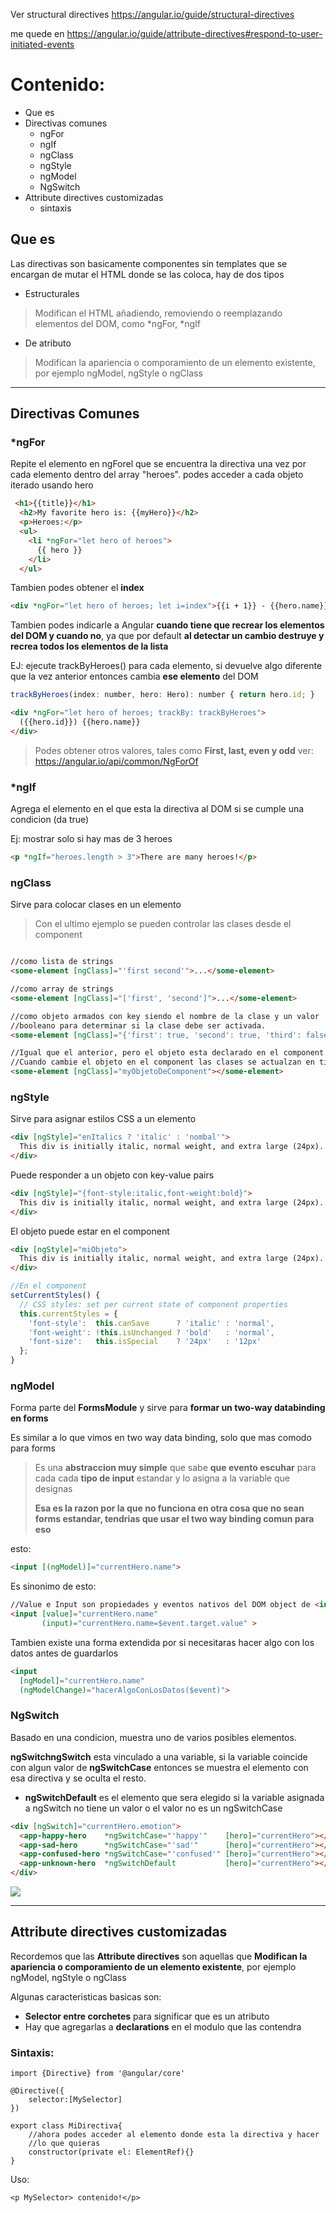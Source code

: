 
Ver structural directives
https://angular.io/guide/structural-directives

me quede en
https://angular.io/guide/attribute-directives#respond-to-user-initiated-events

# Contenido:

* Que es
* Directivas comunes
	* ngFor
	* ngIf
	* ngClass
	* ngStyle
	* ngModel
	* NgSwitch 
* Attribute directives customizadas
	* sintaxis


## Que es

Las directivas son basicamente componentes sin templates que se encargan de mutar el HTML donde se las coloca, hay de dos tipos

* Estructurales
 >Modifican el HTML añadiendo, removiendo o reemplazando elementos del DOM, como
 >*ngFor, *ngIf

*  De atributo
 >Modifican la apariencia o comporamiento de un elemento existente, por ejemplo ngModel, ngStyle o ngClass


---


## Directivas Comunes

### *ngFor


Repite el elemento en ngForel que se encuentra la directiva una vez por cada elemento dentro del array "heroes". podes acceder a cada objeto iterado usando hero

````html
 <h1>{{title}}</h1>
  <h2>My favorite hero is: {{myHero}}</h2>
  <p>Heroes:</p>
  <ul>
    <li *ngFor="let hero of heroes">
      {{ hero }}
    </li>
  </ul>
````

Tambien podes obtener el **index**
````html
<div *ngFor="let hero of heroes; let i=index">{{i + 1}} - {{hero.name}}</div>
````

Tambien podes indicarle a Angular **cuando tiene que recrear los elementos del DOM y cuando no**, ya que por default **al detectar un cambio destruye y recrea todos los elementos de la lista**

EJ: ejecute trackByHeroes() para cada elemento, si devuelve algo diferente que la vez anterior entonces cambia **ese elemento** del DOM
````js
trackByHeroes(index: number, hero: Hero): number { return hero.id; }
````

````html
<div *ngFor="let hero of heroes; trackBy: trackByHeroes">
  ({{hero.id}}) {{hero.name}}
</div>
````


>Podes obtener otros valores, tales como **First, last, even y odd**
>ver: https://angular.io/api/common/NgForOf

### *ngIf

Agrega el elemento en el que esta la directiva al DOM si se cumple una condicion (da true)

Ej: mostrar solo si hay mas de 3 heroes
````html
<p *ngIf="heroes.length > 3">There are many heroes!</p>
````

### ngClass

Sirve para colocar clases en un elemento


>Con el ultimo ejemplo se pueden controlar las clases desde el component

````html

//como lista de strings
<some-element [ngClass]="'first second'">...</some-element>

//como array de strings
<some-element [ngClass]="['first', 'second']">...</some-element>

//como objeto armados con key siendo el nombre de la clase y un valor
//booleano para determinar si la clase debe ser activada.
<some-element [ngClass]="{'first': true, 'second': true, 'third': false}">...</some-element>

//Igual que el anterior, pero el objeto esta declarado en el component.
//Cuando cambie el objeto en el component las clases se actualzan en tiempo real
<some-element [ngClass]="myObjetoDeComponent"></some-element>

````


### ngStyle

Sirve para asignar estilos CSS a un elemento
````html
<div [ngStyle]="enItalics ? 'italic' : 'nombal'">
  This div is initially italic, normal weight, and extra large (24px).
</div>
````

Puede responder a un objeto con key-value pairs

````html
<div [ngStyle]="{font-style:italic,font-weight:bold}">
  This div is initially italic, normal weight, and extra large (24px).
</div>
````

El objeto puede estar en el component

````html
<div [ngStyle]="miObjeto">
  This div is initially italic, normal weight, and extra large (24px).
</div>
````

````js
//En el component
setCurrentStyles() {
  // CSS styles: set per current state of component properties
  this.currentStyles = {
    'font-style':  this.canSave      ? 'italic' : 'normal',
    'font-weight': !this.isUnchanged ? 'bold'   : 'normal',
    'font-size':   this.isSpecial    ? '24px'   : '12px'
  };
}
````

### ngModel

Forma parte del **FormsModule** y sirve para **formar un two-way databinding en forms** 


Es similar a lo que vimos en two way data binding, solo que mas comodo para forms


> Es una **abstraccion muy simple** que sabe **que evento escuhar** para cada cada **tipo de input** estandar y lo asigna a la variable que designas
>
>**Esa es la razon por la que no funciona en otra cosa que no sean forms estandar, tendrias que usar el two way binding comun para eso**

esto:

````html
<input [(ngModel)]="currentHero.name">
````

Es sinonimo de esto:

````html
//Value e Input son propiedades y eventos nativos del DOM object de <input>
<input [value]="currentHero.name"
       (input)="currentHero.name=$event.target.value" >
````

Tambien existe una forma extendida por si necesitaras hacer algo con los datos antes de guardarlos

````html
<input
  [ngModel]="currentHero.name"
  (ngModelChange)="hacerAlgoConLosDatos($event)">
````

### NgSwitch 

Basado en una condicion, muestra uno de varios posibles elementos.

**ngSwitchngSwitch** esta vinculado a una variable, si la variable coincide con
algun valor de **ngSwitchCase** entonces se muestra el elemento con esa directiva y
se oculta el resto.

* **ngSwitchDefault**  es el elemento que sera elegido si la variable asignada a
ngSwitch no tiene un valor o el valor no es un ngSwitchCase

````html
<div [ngSwitch]="currentHero.emotion">
  <app-happy-hero    *ngSwitchCase="'happy'"    [hero]="currentHero"></app-happy-hero>
  <app-sad-hero      *ngSwitchCase="'sad'"      [hero]="currentHero"></app-sad-hero>
  <app-confused-hero *ngSwitchCase="'confused'" [hero]="currentHero"></app-confused-hero>
  <app-unknown-hero  *ngSwitchDefault           [hero]="currentHero"></app-unknown-hero>
</div>
````


![](http://i.markdownnotes.com/switch-anim.gif)


---
## Attribute directives customizadas

Recordemos que las **Attribute directives** son aquellas que **Modifican la apariencia o comporamiento de un elemento existente**, por ejemplo ngModel, ngStyle o ngClass

Algunas caracteristicas basicas son:

* **Selector entre corchetes** para significar que es un atributo 
* Hay que agregarlas a **declarations** en el modulo que las contendra


### Sintaxis:


````
import {Directive} from '@angular/core'

@Directive({
	selector:[MySelector]
})

export class MiDirectiva{
	//ahora podes acceder al elemento donde esta la directiva y hacer
	//lo que quieras
	constructor(private el: ElementRef){}
}
````

Uso:
````
<p MySelector> contenido!</p>
````



<!--stackedit_data:
eyJoaXN0b3J5IjpbNDQ2NzU0OTk0XX0=
-->